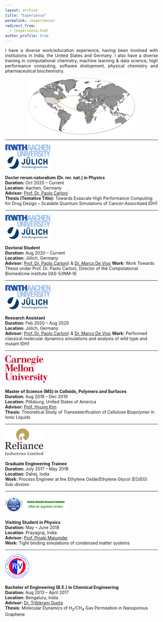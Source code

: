 ```yaml
---
layout: archive
title: "Experience"
permalink: /experience/
redirect_from: 
  - /experience.html
author_profile: true
---
```


<div style="text-align: justify">
I have a diverse work/education experience, having been involved with institutions in India, the United States and Germany. I also have a diverse training in computational chemistry, machine learning & data science, high performance computing, software dvelopment, physical chemistry and pharmaceutical biochemistry.
</div>

<p align="center">
<img src="../images/Experience.jpg"  width="70%" height="47%">
</p>

---

<img src="../images/rwth_fzj.png"  width="30%" height="15%"/>\
\
**Doctor rerum naturalium (Dr. rer. nat.) in Physics**\
**Duration:** Oct 2020 – Current\
**Location:** Aachen, Germany\
**Advisor:** [Prof. Dr. Paolo Carloni](https://www.fz-juelich.de/profile/carloni_p)\
**Thesis (Tentative Title):** Towards Exascale High Performance Computing for Drug Design – Scalable Quantum Simulations of Cancer-Associtaed IDH1

---

<img src="../images/rwth_fzj.png"  width="30%" height="15%"/>\
\
**Doctoral Student**\
**Duration:** Aug 2020 – Current\
**Location:** Jülich, Germany\
**Advisor:** [Prof. Dr. Paolo Carloni](https://www.fz-juelich.de/profile/carloni_p)\ & [Dr. Marco De Vivo](https://www.iit.it/people-details/-/people/marco-devivo)
**Work:** Work Towards Thesis under Prof. Dr. Paolo Carloni, Director of the Computational Biomedicine institute (IAS-5/INM-9)

---

<img src="../images/rwth_fzj.png"  width="30%" height="15%"/>\
\
**Research Assistant**\
**Duration:** Feb 2020 – Aug 2020\
**Location:** Jülich, Germany\
**Advisor:** [Prof. Dr. Paolo Carloni](https://www.fz-juelich.de/profile/carloni_p)\ & [Dr. Marco De Vivo](https://www.iit.it/people-details/-/people/marco-devivo)
**Work:** Performed classical molecular dynamics simulations and analysis of wild type and mutant IDH1

---

<img src="../images/cmu.png"  width="28%" height="14%"/>\
\
**Master of Science (MS) in Colloids, Polymers and Surfaces**\
**Duration:** Aug 2018 – Dec 2019\
**Location:** Pittsburg, United States of America\
**Advisor:** [Prof. Hyung Kim](https://www.cmu.edu/chemistry/people/faculty/kim.html)\
**Thesis:** Theoretical Study of Transesterification of Cellulose Biopolymer in Ionic Liquids

---


<img src="../images/ril.png"  width="25%" height="12%"/>\
\
**Graduate Engineering Trainee**\
**Duration:** July 2017 – May 2018\
**Location:** Dahej, India\
**Work:** Process Engineer at the Ethylene Oxide/Ethylene Glycol (EO/EG) Sub-divsion

---

<img src="../images/hri.png"  width="40%" height="20%"/>\
\
**Visiting Student in Physics**\
**Duration:** May – June 2018\
**Location:** Prayagraj, India\
**Advisor:** [Prof. Pinaki Majumdar](https://www.hri.res.in/people/Physics/pinaki)\
**Work:** Tight binding simulations of condensed matter systems

---

<img src="../images/rv.png"  width="16%" height="8%"/>\
\
**Bachelor of Engineering (B.E.) in Chemical Engineering**\
**Duration:** Aug 2013 – April 2017\
**Location:** Bengaluru, India\
**Advisor:** [Dr. Tribikram Gupta](https://www.rvce.edu.in/ph-faculty-tg)\
**Thesis:** Molecular Dynamics of H<sub>2</sub>/CH<sub>4</sub> Gas Permeation in Nanoporous Graphene
